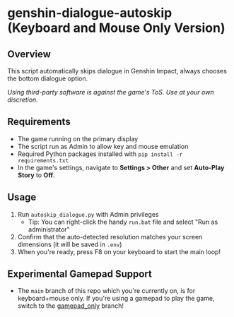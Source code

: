 # genshin-dialogue-autoskip (Keyboard and Mouse Only Version)

## Overview
This script automatically skips dialogue in Genshin Impact, always chooses the bottom dialogue option.

*Using third-party software is against the game's ToS. Use at your own discretion.*

## Requirements
- The game running on the primary display
- The script run as Admin to allow key and mouse emulation
- Required Python packages installed with `pip install -r requirements.txt`
- In the game's settings, navigate to **Settings > Other** and set **Auto-Play Story** to **Off**.

## Usage
1. Run `autoskip_dialogue.py` with Admin privileges
	-  Tip: You can right-click the handy `run.bat` file and select "Run as administrator"
2. Confirm that the auto-detected resolution matches your screen dimensions (it will be saved in `.env`)
3. When you're ready, press F8 on your keyboard to start the main loop!

## Experimental Gamepad Support
- The `main` branch of this repo which you're currently on, is for keyboard+mouse only. If you're using a gamepad to play the game, switch to the [gamepad_only](https://github.com/1hubert/genshin-dialogue-autoskip/tree/gamepad_only) branch!
